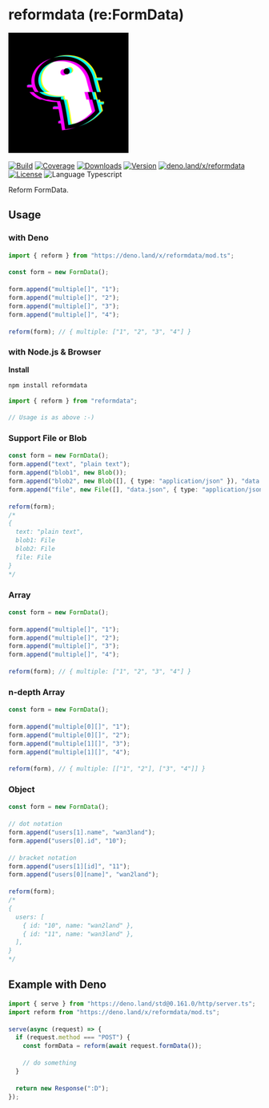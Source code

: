 # reformdata (re:FormData)

<a href="https://github.com/denostack"><img src="https://raw.githubusercontent.com/denostack/images/main/logo.svg" width="240" /></a>

<p>
  <a href="https://github.com/denostack/reformdata/actions"><img alt="Build" src="https://img.shields.io/github/workflow/status/denostack/reformdata/CI?logo=github&style=flat-square" /></a>
  <a href="https://codecov.io/gh/denostack/reformdata"><img alt="Coverage" src="https://img.shields.io/codecov/c/gh/denostack/reformdata?style=flat-square" /></a>
  <a href="https://npmcharts.com/compare/reformdata?minimal=true"><img alt="Downloads" src="https://img.shields.io/npm/dt/reformdata.svg?style=flat-square" /></a>
  <a href="https://www.npmjs.com/package/reformdata"><img alt="Version" src="https://img.shields.io/npm/v/reformdata.svg?style=flat-square" /></a>
  <a href="https://deno.land/x/reformdata"><img alt="deno.land/x/reformdata" src="https://img.shields.io/github/v/release/denostack/reformdata?display_name=tag&label=deno.land/x/reformdata@&style=flat-square&logo=deno&labelColor=000&color=777" /></a>
  <a href="https://www.npmjs.com/package/reformdata"><img alt="License" src="https://img.shields.io/npm/l/reformdata.svg?style=flat-square" /></a>
  <img alt="Language Typescript" src="https://img.shields.io/badge/language-Typescript-007acc.svg?style=flat-square" />
</p>

Reform FormData.

## Usage

### with Deno

```ts
import { reform } from "https://deno.land/x/reformdata/mod.ts";

const form = new FormData();

form.append("multiple[]", "1");
form.append("multiple[]", "2");
form.append("multiple[]", "3");
form.append("multiple[]", "4");

reform(form); // { multiple: ["1", "2", "3", "4"] }
```

### with Node.js & Browser

**Install**

```bash
npm install reformdata
```

```ts
import { reform } from "reformdata";

// Usage is as above :-)
```

### Support File or Blob

```ts
const form = new FormData();
form.append("text", "plain text");
form.append("blob1", new Blob());
form.append("blob2", new Blob([], { type: "application/json" }), "data.json");
form.append("file", new File([], "data.json", { type: "application/json" }));

reform(form);
/*
{
  text: "plain text",
  blob1: File
  blob2: File
  file: File
}
*/
```

### Array

```ts
const form = new FormData();

form.append("multiple[]", "1");
form.append("multiple[]", "2");
form.append("multiple[]", "3");
form.append("multiple[]", "4");

reform(form); // { multiple: ["1", "2", "3", "4"] }
```

### n-depth Array

```ts
const form = new FormData();

form.append("multiple[0][]", "1");
form.append("multiple[0][]", "2");
form.append("multiple[1][]", "3");
form.append("multiple[1][]", "4");

reform(form), // { multiple: [["1", "2"], ["3", "4"]] }
```

### Object

```ts
const form = new FormData();

// dot notation
form.append("users[1].name", "wan3land");
form.append("users[0].id", "10");

// bracket notation
form.append("users[1][id]", "11");
form.append("users[0][name]", "wan2land");

reform(form);
/*
{
  users: [
    { id: "10", name: "wan2land" },
    { id: "11", name: "wan3land" },
  ],
}
*/
```

## Example with Deno

```ts
import { serve } from "https://deno.land/std@0.161.0/http/server.ts";
import reform from "https://deno.land/x/reformdata/mod.ts";

serve(async (request) => {
  if (request.method === "POST") {
    const formData = reform(await request.formData());

    // do something
  }

  return new Response(":D");
});
```
